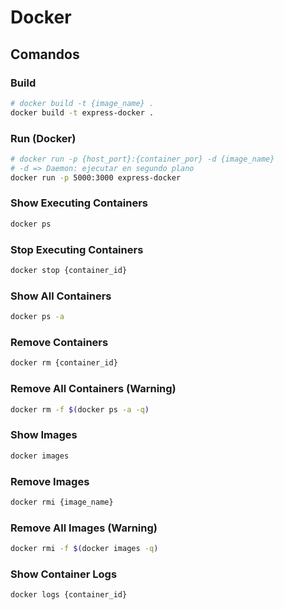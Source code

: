 # Docker

## Comandos

### Build

```bash
# docker build -t {image_name} .
docker build -t express-docker .
```

### Run (Docker)

```bash
# docker run -p {host_port}:{container_por} -d {image_name}
# -d => Daemon: ejecutar en segundo plano
docker run -p 5000:3000 express-docker
```

### Show Executing Containers

```bash
docker ps
```

### Stop Executing Containers

```bash
docker stop {container_id}
```

### Show All Containers

```bash
docker ps -a
```

### Remove Containers

```bash
docker rm {container_id}
```

### Remove All Containers (Warning)

```bash
docker rm -f $(docker ps -a -q)
```
### Show Images

```bash
docker images
```

### Remove Images

```bash
docker rmi {image_name}
```

### Remove All Images (Warning)

```bash
docker rmi -f $(docker images -q)
```

### Show Container Logs

```bash
docker logs {container_id}
```